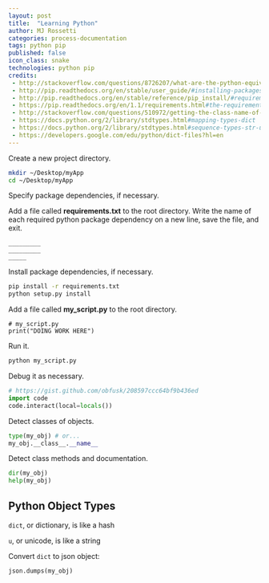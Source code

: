 ```yaml
---
layout: post
title:  "Learning Python"
author: MJ Rossetti
categories: process-documentation
tags: python pip
published: false
icon_class: snake
technologies: python pip
credits:  
 - http://stackoverflow.com/questions/8726207/what-are-the-python-equivalents-to-rubys-bundler-perls-carton
 - http://pip.readthedocs.org/en/stable/user_guide/#installing-packages
 - http://pip.readthedocs.org/en/stable/reference/pip_install/#requirements-file-format
 - https://pip.readthedocs.org/en/1.1/requirements.html#the-requirements-file-format
 - http://stackoverflow.com/questions/510972/getting-the-class-name-of-an-instance-in-python
 - https://docs.python.org/2/library/stdtypes.html#mapping-types-dict
 - https://docs.python.org/2/library/stdtypes.html#sequence-types-str-unicode-list-tuple-bytearray-buffer-xrange
 - https://developers.google.com/edu/python/dict-files?hl=en
---
```


Create a new project directory.

```` sh
mkdir ~/Desktop/myApp
cd ~/Desktop/myApp
````

Specify package dependencies, if necessary.

Add a file called **requirements.txt** to the root directory. Write the name of each required python package dependency on a new line, save the file, and exit.

    _________
    _________
    _____

Install package dependencies, if necessary.

```` sh
pip install -r requirements.txt
python setup.py install
````

Add a file called **my_script.py** to the root directory.

    # my_script.py
    print("DOING WORK HERE")

Run it.

```` sh
python my_script.py
````

Debug it as necessary.

```` py
# https://gist.github.com/obfusk/208597ccc64bf9b436ed
import code
code.interact(local=locals())
````

Detect classes of objects.

```` py
type(my_obj) # or...
my_obj.__class__.__name__
````

Detect class methods and documentation.

```` py
dir(my_obj)
help(my_obj)
````

## Python Object Types

`dict`, or dictionary, is like a hash

`u`, or unicode, is like a string

Convert `dict` to json object:

```` py
json.dumps(my_obj)
````
